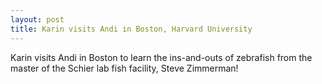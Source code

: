 ```yaml
---
layout: post
title: Karin visits Andi in Boston, Harvard University
---
```

Karin visits Andi in Boston to learn the ins-and-outs of zebrafish from the
master of the Schier lab fish facility, Steve Zimmerman!
